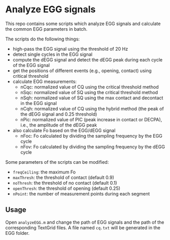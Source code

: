 # Analyze EGG signals

This repo contains some scripts which analyze EGG signals and calculate the common EGG parameters in batch.

The scripts do the following things:

- high-pass the EGG signal using the threshold of 20 Hz
- detect single cycles in the EGG signal
- compute the dEGG signal and detect the dEGG peak during each cycle of the EGG signal
- get the positions of different events (e.g., opening, contact) using critical threshold
- calculate EGG measurements:
	+ nCqc: normalized value of CQ using the critical threshold method
	+ nSqc: normalized value of SQ using the critical threshold method 
	+ nSqh: normalized value of SQ using the max contact and decontact in the EGG signal
	+ nCqh: normalized value of CQ using the hybrid method (the peak of the dEGG signal and 0.25 threshold)
	+ nPic: normalized value of PIC (peak increase in contact or DECPA), i.e., the amplitude of the dEGG peak
- also calculate Fo based on the EGG/dEGG signal
	+ nFoc: Fo calculated by dividing the sampling frequency by the EGG cycle
	+ nFov: Fo calculated by dividing the sampling frequency by the dEGG cycle

Some parameters of the scripts can be modified:

- `freqCeiling`: the maximum Fo
- `maxThresh`: the threshold of contact (default 0.9)
- `noThresh`: the threshold of no contact (default 0.1)
- `openThresh`: the threshold of opening (default 0.25)
- `nPoint`: the number of measurement points during each segment

## Usage

Open `analyzeEGG.m` and change the path of EGG signals and the path of the corresponding TextGrid files. A file named `cq.txt` will be generated in the EGG folder.



